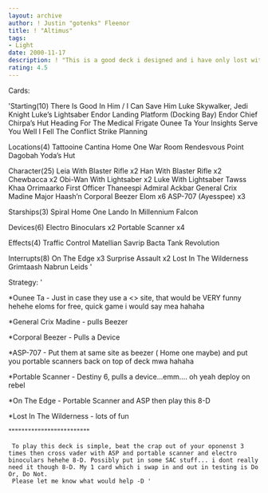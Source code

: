 ```yaml
---
layout: archive
author: ! Justin "gotenks" Fleenor
title: ! "Altimus"
tags:
- Light
date: 2000-11-17
description: ! "This is a good deck i designed and i have only lost with once, i have modified it a bit once again :D, Cross vader in a hurry hehehe"
rating: 4.5
---
```

Cards: 

'Starting(10)
There Is Good In Him / I Can Save Him
Luke Skywalker, Jedi Knight
Luke’s Lightsaber
Endor Landing Platform (Docking Bay)
Endor Chief Chirpa’s Hut
Heading For The Medical Frigate
Ounee Ta
Your Insights Serve You Well
I Fell The Conflict
Strike Planning

Locations(4)
Tattooine Cantina
Home One War Room
Rendesvous Point
Dagobah Yoda’s Hut

Character(25)
Leia With Blaster Rifle x2
Han With Blaster Rifle x2
Chewbacca x2
Obi-Wan With Lightsaber x2
Luke With Lightsaber
Tawss Khaa
Orrimaarko
First Officer Thaneespi
Admiral Ackbar
General Crix Madine
Major Haash’n
Corporal Beezer
Elom x6
ASP-707 (Ayesspee) x3

Starships(3)
Spiral
Home One
Lando In Millennium Falcon

Devices(6)
Electro Binoculars x2
Portable Scanner x4

Effects(4)
Traffic Control
Matellian Savrip
Bacta Tank
Revolution

Interrupts(8)
On The Edge x3
Surprise Assault x2
Lost In The Wilderness
Grimtaash
Nabrun Leids '

Strategy: '

*Ounee Ta - Just in case they use a <> site, that would be VERY funny hehehe eloms for free, quick game i would say mea hahaha

*General Crix Madine - pulls Beezer

*Corporal Beezer - Pulls a Device

*ASP-707 - Put them at same site as beezer ( Home one maybe) and put you portable scanners back on top of deck mwa hahaha

*Portable Scanner - Destiny 6, pulls a device...emm.... oh yeah deploy on rebel

*On The Edge - Portable Scanner and ASP then play this 8-D

*Lost In The Wilderness - lots of fun



"""""""""""""""""""""""""

     To play this deck is simple, beat the crap out of your oponenst 3 times then cross vader with ASP and portable scanner and electro binoculars hehehe 8-D. Possibly put in some SAC stuff... i dont really need it though 8-D. My 1 card which i swap in and out in testing is Do Or, Do Not.
     Please let me know what would help -D '
